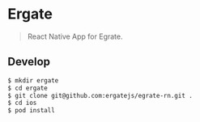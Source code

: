 # Ergate

> React Native App for Egrate.

## Develop

```bash
$ mkdir ergate
$ cd ergate
$ git clone git@github.com:ergatejs/egrate-rn.git .
$ cd ios
$ pod install
```
